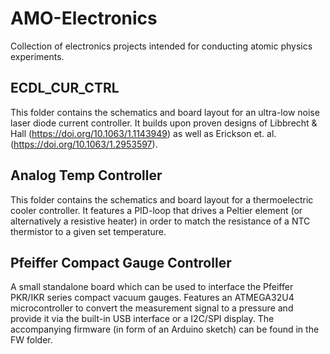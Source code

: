 # AMO-Electronics
Collection of electronics projects intended for conducting atomic physics experiments.


## ECDL_CUR_CTRL
This folder contains the schematics and board layout for an ultra-low noise laser diode current controller. It builds upon proven designs of Libbrecht & Hall (https://doi.org/10.1063/1.1143949) as well as Erickson et. al. (https://doi.org/10.1063/1.2953597).

## Analog Temp Controller
This folder contains the schematics and board layout for a thermoelectric cooler controller. It features a PID-loop that drives a Peltier element (or alternatively a resistive heater) in order to match the resistance of a NTC thermistor to a given set temperature.

## Pfeiffer Compact Gauge Controller
A small standalone board which can be used to interface the Pfeiffer PKR/IKR series compact vacuum gauges. Features an ATMEGA32U4 microcontroller to convert the measurement signal to a pressure and provide it via the built-in USB interface or a I2C/SPI display. The accompanying firmware (in form of an Arduino sketch) can be found in the FW folder.
